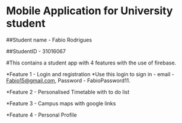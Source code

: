 # Mobile Application for University student


##Student name - Fabio Rodrigues

##StudentID - 31016067

#This contains a student app with 4 features with the use of firebase.

*Feature 1 - Login and registration 
 *Use this login to sign in - email - Fabio15@gmail.com,  Password - FabioPassword11.

*Feature 2 - Personalised Timetable with to do list

*Feature 3 - Campus maps with google links

*Feature 4 - Personal Profile

